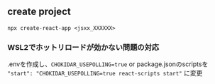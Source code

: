 ## create project
`npx create-react-app <jsxx_XXXXXX>`

### WSL2でホットリロードが効かない問題の対応
.envを作成し、`CHOKIDAR_USEPOLLING=true`
or
package.jsonのscriptsを
`"start": "CHOKIDAR_USEPOLLING=true react-scripts start"`
に変更
